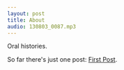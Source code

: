 ```yaml
---
layout: post
title: About
audio: 130803_0087.mp3
---
```


Oral histories.

So far there's just one post: [First Post](2014/04/24/first-post.html).
